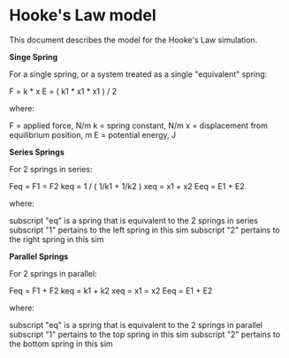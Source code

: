 Hooke's Law model
=================

This document describes the model for the Hooke's Law simulation.

**Singe Spring**

For a single spring, or a system treated as a single "equivalent" spring:

F = k * x
E = ( k1 * x1 * x1 ) / 2

where:

F = applied force, N/m
k = spring constant, N/m
x = displacement from equilibrium position, m
E = potential energy, J

**Series Springs**

For 2 springs in series:

Feq = F1 = F2
keq = 1 / ( 1/k1 + 1/k2 )
xeq = x1 + x2
Eeq = E1 + E2

where:

subscript "eq" is a spring that is equivalent to the 2 springs in series
subscript "1" pertains to the left spring in this sim
subscript "2" pertains to the right spring in this sim

**Parallel Springs**

For 2 springs in parallel:

Feq = F1 + F2
keq = k1 + k2
xeq = x1 = x2
Eeq = E1 + E2

where:

subscript "eq" is a spring that is equivalent to the 2 springs in parallel
subscript "1" pertains to the top spring in this sim
subscript "2" pertains to the bottom spring in this sim

